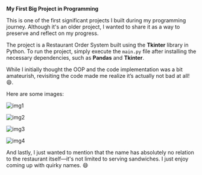 **My First Big Project in Programming**

This is one of the first significant projects I built during my programming journey. Although it's an older project, I wanted to share it as a way to preserve and reflect on my progress.

The project is a Restaurant Order System built using the **Tkinter** library in Python. To run the project, simply execute the ```main.py``` file after installing the necessary dependencies, such as **Pandas** and **Tkinter**.

While I initially thought the OOP and the code implementation was a bit amateurish, revisiting the code made me realize it’s actually not bad at all! 😄.

Here are some images:

![img1](https://github.com/user-attachments/assets/15485c69-9162-485c-a641-7e9551185372)

![img2](https://github.com/user-attachments/assets/07c4db94-a3a2-4914-accf-f87f272ea9a8)

![img3](https://github.com/user-attachments/assets/18c50e1c-fbeb-42db-8f5f-b389d4aba607)

![img4](https://github.com/user-attachments/assets/3f26cbb7-92d8-42ed-a2b7-e1451e4de622)

And lastly, I just wanted to mention that the name has absolutely no relation to the restaurant itself—it's not limited to serving sandwiches. I just enjoy coming up with quirky names. 😄
